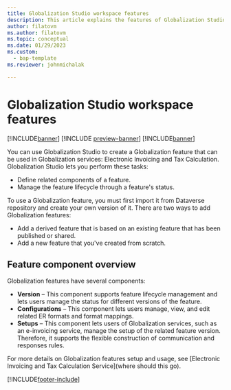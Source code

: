 ```yaml
---
title: Globalization Studio workspace features
description: This article explains the features of Globalization Studio workspace
author: filatovm
ms.author: filatovm
ms.topic: conceptual 
ms.date: 01/29/2023
ms.custom: 
  - bap-template
ms.reviewer: johnmichalak

---
```


# Globalization Studio workspace features

[!INCLUDE[banner](../../../includes/banner.md)]
[!INCLUDE [preview-banner](~/../shared-content/shared/preview-includes/preview-banner.md)]
[!INCLUDE[banner](../../../includes/rsc-to-gsw-banner.md)]

You can use Globalization Studio to create a Globalization feature that can be used in Globalization services: Electronic Invoicing and Tax Calculation. Globalization Studio lets you perform these tasks:

- Define related components of a feature.
- Manage the feature lifecycle through a feature's status.

To use a Globalization feature, you must first import it from Dataverse repository and create your own version of it. There are two ways to add Globalization features:

- Add a derived feature that is based on an existing feature that has been published or shared.
- Add a new feature that you've created from scratch.

## Feature component overview

Globalization features have several components:

- **Version**  – This component supports feature lifecycle management and lets users manage the status for different versions of the feature.
- **Configurations**  – This component lets users manage, view, and edit related ER formats and format mappings.
- **Setups**  – This component lets users of Globalization services, such as an e-invoicing service, manage the setup of the related feature version. Therefore, it supports the flexible construction of communication and responses rules.

For more details on Globalization features setup and usage, see [Electronic Invoicing and Tax Calculation Service](where should this go).

[!INCLUDE[footer-include](../../../includes/footer-banner.md)]
